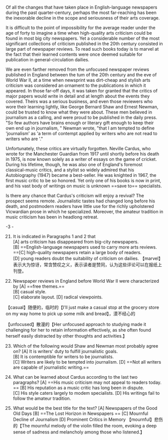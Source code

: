 Of all the changes that have taken place in English-language newspapers during the past quarter-century, perhaps the most far-reaching has been the inexorable decline in the scope and seriousness of their arts coverage.

It is difficult to the point of impossibility for the average reader under the age of forty to imagine a time when high-quality arts criticism could be found in most big­ city newspapers. Yet a considerable number of the most significant collections of criticism published in the 20th century consisted in large part of newspaper reviews. To read such books today is to marvel at the fact that their learned contents were once deemed suitable for publication in general-circulation dailies.

We are even farther removed from the unfocused newspaper reviews published in England between the tum of the 20th century and the eve of World War II, at a time when newsprint was dirt-cheap and stylish arts criticism was considered an ornament to the publications in which it appeared. In those far-off days, it was taken for granted that the critics of major papers would write in detail and at length about the events they covered. Theirs was a serious business, and even those reviewers who wore their learning lightly, like George Bernard Shaw and Ernest Newman, could be trusted to know what they were about. These men believed in journalism as a calling, and were proud to be published in the daily press. "So few authors have brains enough or literary gift enough to keep their own end up in journalism, " Newman wrote, "that I am tempted to define 'journalism' as 'a term of contempt applied by writers who are not read to writers who are '."

Unfortunately, these critics are virtually forgotten. Neville Cardus, who wrote for the Manchester Guardian from 1917 until shortly before his death in 1975, is now known solely as a writer of essays on the game of cricket. During his lifetime, though, he was also one of England's foremost classical-music critics, and a stylist so widely admired that his Autobiography (1947) became a best-seller. He was knighted in 1967, the first music critic to be so honored. Yet only one of his books is now in print, and his vast body of writings on music is unknown ==save to== specialists.

Is there any chance that Cardus's criticism will enjoy a revival? The prospect seems remote. Journalistic tastes had changed long before his death, and postmodern readers have little use for the richly upholstered Vicwardian prose in which he specialized. Moreover, the amateur tradition in music criticism has been in headlong retreat.

-3 -

21. It is indicated in Paragraphs 1 and 2 that  
[A] arts criticism has disappeared from big-city newspapers.  
[B] ==English-language newspapers used to carry more arts reviews. ==[C] high-quality newspapers retain a large body of readers.  
[D] young readers doubt the suitability of criticism on dailies.
【marvel】表示大为惊讶，常含赞叹之义，表示读者是赞同，认为这些评论可以在报纸上刊登。

22. Newspaper reviews in England before World War II were characterized by
[A] ==free themes.==  
[B] casual style.  
[C] elaborate layout.
[D] radical viewpoints.

【casual】随便的，临时的【I'll just make a casual stop at the grocery store on my way home to pick up some milk and bread】，漠不经心的

【unfocused】散漫的【Her unfocused approach to studying made it challenging for her to retain information effectively, as she often found herself easily distracted by other thoughts and activities.】

23. Which of the following would Shaw and Newman most probably agree on? 
[A] It is writers' duty to fulfill journalistic goals.  
[B] It is contemptible for writers to be journalists.  
[C] Writers are likely to be tempted into journalism.
[D] ==Not all writers are capable of journalistic writing.==

24. What can be learned about Cardus according to the last two paragraphs? 
[A] ==His music criticism may not appeal to readers today.  ==
[B] His reputation as a music critic has long been in dispute.  
[C] His style caters largely to modem specialists.
[D] His writings fail to follow the amateur tradition.

25. What would be the best title for the text? 
[A] Newspapers of the Good Old Days 
[B] ==The Lost Horizon in Newspapers ==
[C] Mournful Decline of Journalism
[D] Prominent Critics in Memory
【mournful】悲伤的【The mournful melody of the violin filled the room, evoking a deep sense of sadness and melancholy among those who listened.】